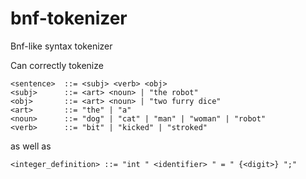 # bnf-tokenizer
Bnf-like syntax tokenizer

Can correctly tokenize

```bnf
<sentence>  ::= <subj> <verb> <obj>
<subj>      ::= <art> <noun> | "the robot"
<obj>       ::= <art> <noun> | "two furry dice"
<art>       ::= "the" | "a"
<noun>      ::= "dog" | "cat" | "man" | "woman" | "robot"
<verb>      ::= "bit" | "kicked" | "stroked"
```

as well as

```bnf
<integer_definition> ::= "int " <identifier> " = " {<digit>} ";"
```

